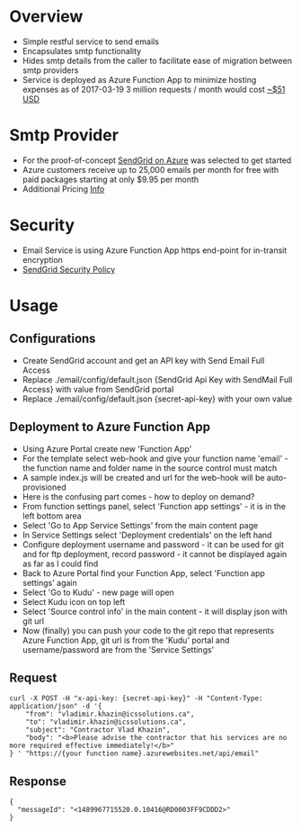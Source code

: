 # Overview #

* Simple restful service to send emails
* Encapsulates smtp functionality
* Hides smtp details from the caller to facilitate ease of migration between smtp providers
* Service is deployed as Azure Function App to minimize hosting expenses as of 2017-03-19 3 million requests / month would cost [~$51 USD](https://azure.microsoft.com/en-ca/pricing/details/functions/)

# Smtp Provider #

* For the proof-of-concept [SendGrid on Azure](https://sendgrid.com/partners/azure/) was selected to get started
* Azure customers receive up to 25,000 emails per month for free with paid packages starting at only $9.95 per month
* Additional Pricing [Info](https://sendgrid.com/pricing/)

# Security #

* Email Service is using Azure Function App https end-point for in-transit encryption
* [SendGrid Security Policy](https://sendgrid.com/policies/security/)

# Usage #

## Configurations ##
* Create SendGrid account and get an API key with Send Email Full Access
* Replace ./email/config/default.json {SendGrid Api Key with SendMail Full Access} with value from SendGrid portal
* Replace ./email/config/default.json {secret-api-key} with your own value

## Deployment to Azure Function App ##
* Using Azure Portal create new 'Function App'
* For the template select web-hook and give your function name 'email' - the function name and folder name in the source control must match
* A sample index.js will be created and url for the web-hook will be auto-provisioned
* Here is the confusing part comes - how to deploy on demand?
* From function settings panel, select 'Function app settings' - it is in the left bottom area
* Select 'Go to App Service Settings' from the main content page
* In Service Settings select 'Deployment credentials' on the left hand
* Configure deployment username and password - it can be used for git and for ftp deployment, record password - it cannot be displayed again as far as I could find
* Back to Azure Portal find your Function App, select 'Function app settings' again
* Select 'Go to Kudu' - new page will open
* Select Kudu icon on top left
* Select 'Source control info' in the main content - it will display json with git url
* Now (finally) you can push your code to the git repo that represents Azure Function App, git url is from the 'Kudu' portal and username/password are from the 'Service Settings'

## Request ##
```
curl -X POST -H "x-api-key: {secret-api-key}" -H "Content-Type: application/json" -d '{
    "from": "vladimir.khazin@icssolutions.ca",
    "to": "vladimir.khazin@icssolutions.ca",
    "subject": "Contractor Vlad Khazin",
    "body": "<b>Please advise the contractor that his services are no more required effective immediately!</b>"
} ' "https://{your function name}.azurewebsites.net/api/email"
```

## Response ##
```
{
  "messageId": "<1489967715520.0.10416@RD0003FF9CDDD2>"
}
```